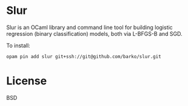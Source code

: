 # Slur

Slur is an OCaml library and command line tool for building logistic
regression (binary classification) models, both via L-BFGS-B and SGD.

To install:

```sh
opam pin add slur git+ssh://git@github.com/barko/slur.git
```

# License

BSD
